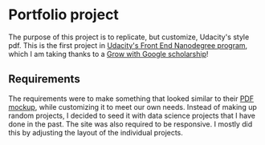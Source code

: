 # Portfolio project
The purpose of this project is to replicate, but customize, Udacity's style pdf. This is the first project in [Udacity's Front End Nanodegree program](https://www.udacity.com/course/front-end-web-developer-nanodegree--nd001), which I am taking thanks to a [Grow with Google scholarship](https://www.udacity.com/grow-with-google)!

## Requirements
The requirements were to make something that looked similar to their [PDF mockup](https://storage.googleapis.com/supplemental_media/udacityu/2655898586/design-mockup-portfolio.pdf), while customizing it to meet our own needs. Instead of making up random projects, I decided to seed it with data science projects that I have done in the past. The site was also required to be responsive. I mostly did this by adjusting the layout of the individual projects.
